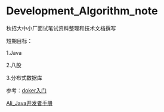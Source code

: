 # Development_Algorithm_note
秋招大中小厂面试笔试资料整理和技术文档撰写

短期目标：

1.Java

2.八股

3.分布式数据库

参考：[doker入门](https://vuepress.mirror.docker-practice.com/introduction/why/)

[Ali_Java开发者手册](https://alibaba.github.io/p3c/%E5%B7%A5%E7%A8%8B%E7%BB%93%E6%9E%84/%E5%BA%94%E7%94%A8%E5%88%86%E5%B1%82.html)

